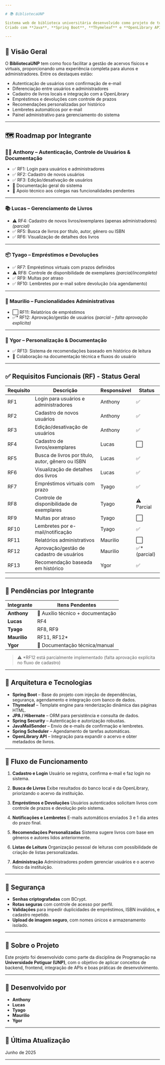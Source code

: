 ```yaml
---

# 📚 BibliotecaUNP

Sistema web de biblioteca universitária desenvolvido como projeto de turma da **Universidade Potiguar (UNP)**.
Criado com **Java**, **Spring Boot**, **Thymeleaf** e **OpenLibrary API**, o sistema oferece funcionalidades completas de gerenciamento de livros, usuários, empréstimos, devoluções, notificações e recomendações personalizadas.

---
```


## 🧠 Visão Geral

O **BibliotecaUNP** tem como foco facilitar a gestão de acervos físicos e virtuais, proporcionando uma experiência completa para alunos e administradores. Entre os destaques estão:

* Autenticação de usuários com confirmação de e-mail
* Diferenciação entre usuários e administradores
* Cadastro de livros locais e integração com a OpenLibrary
* Empréstimos e devoluções com controle de prazos
* Recomendações personalizadas por histórico
* Lembretes automáticos por e-mail
* Painel administrativo para gerenciamento do sistema

---

## 🗺️ Roadmap por Integrante

### 👨‍💻 Anthony – Autenticação, Controle de Usuários & Documentação

* ✅ RF1: Login para usuários e administradores
* ✅ RF2: Cadastro de novos usuários
* ✅ RF3: Edição/desativação de usuários
* 📝 Documentação geral do sistema
* 🤝 Apoio técnico aos colegas nas funcionalidades pendentes

---

### 📚 Lucas – Gerenciamento de Livros

* ⚠️ RF4: Cadastro de novos livros/exemplares (apenas administradores) *(parcial)*
* ✅ RF5: Busca de livros por título, autor, gênero ou ISBN
* ✅ RF6: Visualização de detalhes dos livros

---

### 📦 Tyago – Empréstimos e Devoluções

* ✅ RF7: Empréstimos virtuais com prazos definidos
* ⚠️ RF8: Controle de disponibilidade de exemplares *(parcial/incompleto)*
* ✅ RF9: Multas por atraso
* ✅ RF10: Lembretes por e-mail sobre devolução (via agendamento)

---

### 🧾 Maurilio – Funcionalidades Administrativas

* ⬜️ RF11: Relatórios de empréstimos
* ✅\* RF12: Aprovação/gestão de usuários *(parcial – falta aprovação explícita)*

---

### 🎯 Ygor – Personalização & Documentação

* ✅ RF13: Sistema de recomendações baseado em histórico de leitura
* 📝 Colaboração na documentação técnica e fluxos do usuário

---

## ✅ Requisitos Funcionais (RF) - Status Geral

| Requisito | Descrição                                         | Responsável | Status        |
| --------- | ------------------------------------------------- | ----------- | ------------- |
| RF1       | Login para usuários e administradores             | Anthony     | ✅             |
| RF2       | Cadastro de novos usuários                        | Anthony     | ✅             |
| RF3       | Edição/desativação de usuários                    | Anthony     | ✅             |
| RF4       | Cadastro de livros/exemplares                     | Lucas       | ⬜️            |
| RF5       | Busca de livros por título, autor, gênero ou ISBN | Lucas       | ✅             |
| RF6       | Visualização de detalhes dos livros               | Lucas       | ✅             |
| RF7       | Empréstimos virtuais com prazo                    | Tyago       | ✅             |
| RF8       | Controle de disponibilidade de exemplares         | Tyago       | ⚠️ Parcial    |
| RF9       | Multas por atraso                                 | Tyago       | ⬜️            |
| RF10      | Lembretes por e-mail/notificação                  | Tyago       | ✅             |
| RF11      | Relatórios administrativos                        | Maurilio    | ⬜️            |
| RF12      | Aprovação/gestão de cadastro de usuários          | Maurilio    | ✅\* (parcial) |
| RF13      | Recomendação baseada em histórico                 | Ygor        | ✅             |

---

## 📌 Pendências por Integrante

| Integrante   | Itens Pendentes                   |
| ------------ | --------------------------------- |
| **Anthony**  | 🔧 Auxílio técnico + documentação |
| **Lucas**    | RF4                               |
| **Tyago**    | RF8, RF9                          |
| **Maurilio** | RF11, RF12\*                      |
| **Ygor**     | 📝 Documentação técnica/manual    |

> ⚠️ \*RF12 está parcialmente implementado (falta aprovação explícita no fluxo de cadastro)

---

## 🧩 Arquitetura e Tecnologias

* **Spring Boot** – Base do projeto com injeção de dependências, segurança, agendamento e integração com banco de dados.
* **Thymeleaf** – Template engine para renderização dinâmica das páginas HTML.
* **JPA / Hibernate** – ORM para persistência e consulta de dados.
* **Spring Security** – Autenticação e autorização robustas.
* **JavaMailSender** – Envio de e-mails de confirmação e lembretes.
* **Spring Scheduler** – Agendamento de tarefas automáticas.
* **OpenLibrary API** – Integração para expandir o acervo e obter metadados de livros.

---

## 🔄 Fluxo de Funcionamento

1. **Cadastro e Login**
   Usuário se registra, confirma e-mail e faz login no sistema.

2. **Busca de Livros**
   Exibe resultados do banco local e da OpenLibrary, priorizando o acervo da instituição.

3. **Empréstimos e Devoluções**
   Usuários autenticados solicitam livros com controle de prazos e devolução pelo sistema.

4. **Notificações e Lembretes**
   E-mails automáticos enviados 3 e 1 dia antes do prazo final.

5. **Recomendações Personalizadas**
   Sistema sugere livros com base em gêneros e autores lidos anteriormente.

6. **Listas de Leitura**
   Organização pessoal de leituras com possibilidade de criação de listas personalizadas.

7. **Administração**
   Administradores podem gerenciar usuários e o acervo físico da instituição.

---

## 🔐 Segurança

* **Senhas criptografadas** com BCrypt.
* **Rotas seguras** com controle de acesso por perfil.
* **Validações** para impedir duplicidades de empréstimos, ISBN inválidos, e cadastro repetido.
* **Upload de imagem seguro**, com nomes únicos e armazenamento isolado.

---

## 📄 Sobre o Projeto

Este projeto foi desenvolvido como parte da disciplina de Programação na **Universidade Potiguar (UNP)**, com o objetivo de aplicar conceitos de backend, frontend, integração de APIs e boas práticas de desenvolvimento.

---

## 👥 Desenvolvido por

* **Anthony**
* **Lucas**
* **Tyago**
* **Maurilio**
* **Ygor**

---

## 📅 Última Atualização

Junho de 2025

---
